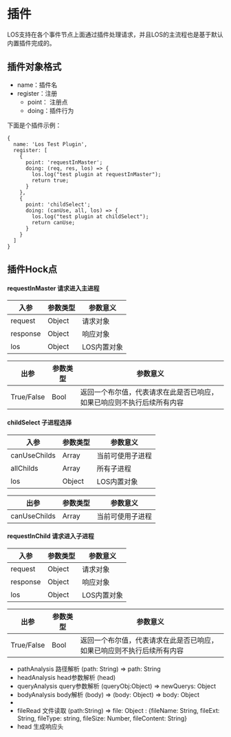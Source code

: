 # 插件

LOS支持在各个事件节点上面通过插件处理请求，并且LOS的主流程也是基于默认内置插件完成的。
## 插件对象格式

+ name：插件名
+ register：注册
	- point： 注册点
	- doing：插件行为

下面是个插件示例：
```
{
  name: 'Los Test Plugin',
  register: [
    {
      point: 'requestInMaster';
      doing: (req, res, los) => {
        los.log("test plugin at requestInMaster");
        return true;
      }
    },
    {
      point: 'childSelect';
      doing: (canUse, all, los) => {
        los.log("test plugin at childSelect");
        return canUse;
      }
    }
  ]
}
```
## 插件Hock点
#### requestInMaster 请求进入主进程
| 入参  | 参数类型  | 参数意义  |
| ------------ | ------------ | ------------ |
| request  | Object  | 请求对象  |
| response  | Object  | 响应对象  |
| los | Object | LOS内置对象 |

|  出参 | 参数类型  | 参数意义  |
| ------------ | ------------ | ------------ |
| True/False  | Bool  | 返回一个布尔值，代表请求在此是否已响应，如果已响应则不执行后续所有内容  |

#### childSelect 子进程选择
| 入参  | 参数类型  | 参数意义  |
| ------------ | ------------ | ------------ |
| canUseChilds  | Array  | 当前可使用子进程  |
| allChilds  | Array  | 所有子进程  |
| los | Object | LOS内置对象 |

|  出参 | 参数类型  | 参数意义  |
| ------------ | ------------ | ------------ |
| canUseChilds  | Array  | 当前可使用子进程  |

#### requestInChild 请求进入子进程
| 入参  | 参数类型  | 参数意义  |
| ------------ | ------------ | ------------ |
| request  | Object  | 请求对象  |
| response  | Object  | 响应对象  |
| los | Object | LOS内置对象 |

|  出参 | 参数类型  | 参数意义  |
| ------------ | ------------ | ------------ |
| True/False  | Bool  | 返回一个布尔值，代表请求在此是否已响应，如果已响应则不执行后续所有内容  |


 *  pathAnalysis 路径解析 (path: String) => path: String
 *  headAnalysis head参数解析 (head)
 *  queryAnalysis query参数解析 (queryObj:Object) => newQuerys: Object
 *  bodyAnalysis body解析 (body) => (body: Object) => body: Object
 *  
 *  fileRead 文件读取 (path:String) => file: Object : {fileName: String, fileExt: String, fileType: string, fileSize: Number, fileContent: String}
 *  head 生成响应头